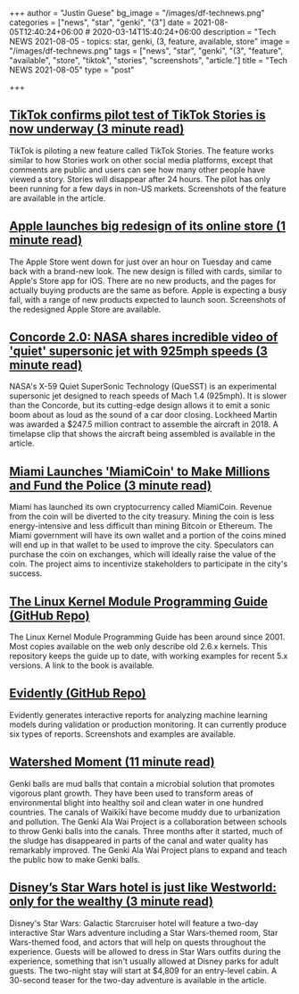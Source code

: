 +++
author = "Justin Guese"
bg_image = "/images/df-technews.png"
categories = ["news", "star", "genki", "(3"]
date = 2021-08-05T12:40:24+06:00 # 2020-03-14T15:40:24+06:00
description = "Tech NEWS 2021-08-05 - topics: star, genki, (3, feature, available, store"
image = "/images/df-technews.png"
tags = ["news", "star", "genki", "(3", "feature", "available", "store", "tiktok", "stories", "screenshots", "article."]
title = "Tech NEWS 2021-08-05"
type = "post"

+++

## [TikTok confirms pilot test of TikTok Stories is now underway (3 minute read)](https://techcrunch.com/2021/08/04/tiktok-confirms-pilot-test-of-tiktok-stories-is-now-underway/)

TikTok is piloting a new feature called TikTok Stories. The feature works similar to how Stories work on other social media platforms, except that comments are public and users can see how many other people have viewed a story. Stories will disappear after 24 hours. The pilot has only been running for a few days in non-US markets. Screenshots of the feature are available in the article.

## [Apple launches big redesign of its online store (1 minute read)](https://www.theverge.com/2021/8/3/22608636/apple-online-store-redesign-2021-launch-cards)

The Apple Store went down for just over an hour on Tuesday and came back with a brand-new look. The new design is filled with cards, similar to Apple's Store app for iOS. There are no new products, and the pages for actually buying products are the same as before. Apple is expecting a busy fall, with a range of new products expected to launch soon. Screenshots of the redesigned Apple Store are available.

## [Concorde 2.0: NASA shares incredible video of 'quiet' supersonic jet with 925mph speeds (3 minute read)](https://www.express.co.uk/news/science/1471969/nasa-concorde-2-supersonic-jet-x59-quiet-sonic-boom-timelapse-video-scn)

NASA's X-59 Quiet SuperSonic Technology (QueSST) is an experimental supersonic jet designed to reach speeds of Mach 1.4 (925mph). It is slower than the Concorde, but its cutting-edge design allows it to emit a sonic boom about as loud as the sound of a car door closing. Lockheed Martin was awarded a $247.5 million contract to assemble the aircraft in 2018. A timelapse clip that shows the aircraft being assembled is available in the article.

## [Miami Launches 'MiamiCoin' to Make Millions and Fund the Police (3 minute read)](https://www.vice.com/en/article/v7eqa9/miami-launches-miamicoin-to-make-millions-and-fund-the-police)

Miami has launched its own cryptocurrency called MiamiCoin. Revenue from the coin will be diverted to the city treasury. Mining the coin is less energy-intensive and less difficult than mining Bitcoin or Ethereum. The Miami government will have its own wallet and a portion of the coins mined will end up in that wallet to be used to improve the city. Speculators can purchase the coin on exchanges, which will ideally raise the value of the coin. The project aims to incentivize stakeholders to participate in the city's success.

## [The Linux Kernel Module Programming Guide (GitHub Repo)](https://github.com/sysprog21/lkmpg)

The Linux Kernel Module Programming Guide has been around since 2001. Most copies available on the web only describe old 2.6.x kernels. This repository keeps the guide up to date, with working examples for recent 5.x versions. A link to the book is available.

## [Evidently (GitHub Repo)](https://github.com/evidentlyai/evidently?ref=producthunt)

Evidently generates interactive reports for analyzing machine learning models during validation or production monitoring. It can currently produce six types of reports. Screenshots and examples are available.

## [Watershed Moment (11 minute read)](https://hanahou.com/24.3/watershed-moment)

Genki balls are mud balls that contain a microbial solution that promotes vigorous plant growth. They have been used to transform areas of environmental blight into healthy soil and clean water in one hundred countries. The canals of Waikīkī have become muddy due to urbanization and pollution. The Genki Ala Wai Project is a collaboration between schools to throw Genki balls into the canals. Three months after it started, much of the sludge has disappeared in parts of the canal and water quality has remarkably improved. The Genki Ala Wai Project plans to expand and teach the public how to make Genki balls.

## [Disney’s Star Wars hotel is just like Westworld: only for the wealthy (3 minute read)](https://www.theverge.com/2021/8/4/22609764/disney-star-wars-hotel-galactic-starcruiser-pricing-2022-interactive-immersive)

Disney's Star Wars: Galactic Starcruiser hotel will feature a two-day interactive Star Wars adventure including a Star Wars-themed room, Star Wars-themed food, and actors that will help on quests throughout the experience. Guests will be allowed to dress in Star Wars outfits during the experience, something that isn't usually allowed at Disney parks for adult guests. The two-night stay will start at $4,809 for an entry-level cabin. A 30-second teaser for the two-day adventure is available in the article.

